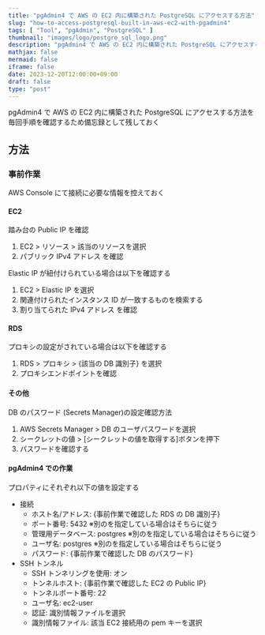 ```yaml
---
title: "pgAdmin4 で AWS の EC2 内に構築された PostgreSQL にアクセスする方法"
slug: "how-to-access-postgresql-built-in-aws-ec2-with-pgadmin4"
tags: [ "Tool", "pgAdmin", "PostgreSQL" ]
thumbnail: "images/logo/postgre_sql_logo.png"
description: "pgAdmin4 で AWS の EC2 内に構築された PostgreSQL にアクセスする方法を毎回手順を確認するため備忘録として残しておく"
mathjax: false
mermaid: false
iframe: false
date: 2023-12-20T12:00:00+09:00
draft: false
type: "post"
---
```


pgAdmin4 で AWS の EC2 内に構築された PostgreSQL にアクセスする方法を毎回手順を確認するため備忘録として残しておく

## 方法

### 事前作業

AWS Console にて接続に必要な情報を控えておく

#### EC2

踏み台の Public IP を確認

1. EC2 > リソース > 該当のリソースを選択
2. パブリック IPv4 アドレス を確認

Elastic IP が紐付けられている場合は以下を確認する

1. EC2 > Elastic IP を選択
2. 関連付けられたインスタンス ID が一致するものを検索する
3. 割り当てられた IPv4 アドレス を確認

#### RDS

プロキシの設定がされている場合は以下を確認する

1. RDS > プロキシ > {該当の DB 識別子} を選択
2. プロキシエンドポイントを確認

#### その他

DB のパスワード (Secrets Manager)の設定確認方法

1. AWS Secrets Manager > DB のユーザパスワードを選択
2. シークレットの値 > [シークレットの値を取得する]ボタンを押下
3. パスワードを確認する

#### pgAdmin4 での作業

プロパティにそれぞれ以下の値を設定する

* 接続
  * ホスト名/アドレス: {事前作業で確認した RDS の DB 識別子}
  * ポート番号: 5432 ※別のを指定している場合はそちらに従う
  * 管理用データベース: postgres ※別のを指定している場合はそちらに従う
  * ユーザ名: postgres ※別のを指定している場合はそちらに従う
  * パスワード: {事前作業で確認した DB のパスワード}
* SSH トンネル
  * SSH トンネリングを使用: オン
  * トンネルホスト: {事前作業で確認した EC2 の Public IP}
  * トンネルポート番号: 22
  * ユーザ名: ec2-user
  * 認証: 識別情報ファイルを選択
  * 識別情報ファイル: 該当 EC2 接続用の pem キーを選択
